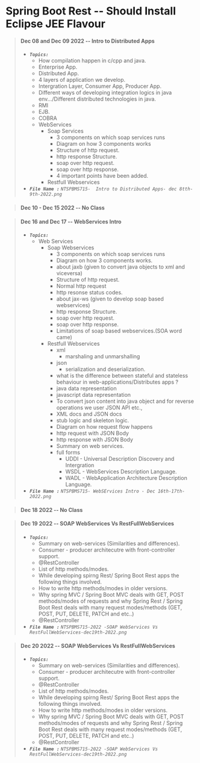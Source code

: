 # Spring Boot Rest -- Should Install Eclipse JEE Flavour

> #### Dec 08 and Dec 09 2022 -- Intro to Distributed Apps
> - <em>**`Topics:`**</em>
>     - How compilation happen in c/cpp and java.
>     - Enterprise App.
>     - Distributed App.
>     - 4 layers of application we develop.
>     - Intergration Layer, Consumer App, Producer App.
>     - Different ways of developing integration logics in java env.../Different distributed technologies in java.
>     - RMI
>     - EJB.
>     - COBRA
>     - WebServices
>         - Soap Services
>             - 3 components on which soap services runs
>             - Diagram on how 3 components works
>             - Structure of http request.
>             - http response Structure.
>             - soap over http request.
>             - soap over http response.
>             - 4 important points have been added.
>         - Restfull Webservices
> - <em>**`File Name :`**</em> *`NTSPBMS715-  Intro to Distributed Apps- dec 8tth-9th-2022.png`*

> #### Dec 10 - Dec 15 2022 -- No Class

> #### Dec 16 and Dec 17 -- WebServices Intro
> - <em>**`Topics:`**</em>
>     - Web Services
>         - Soap Webservices 
>             - 3 components on which soap services runs
>             - Diagram on how 3 components works.
>             - about jaxb (given to convert java objects to xml and viceversa)
>             - Structure of http request.
>             - Normal http request
>             - http resonse status codes.
>             - about jax-ws (given to develop soap based webservices)
>             - http response Structure.
>             - soap over http request.
>             - soap over http response.
>             - Limitations of soap based webservices.(SOA word came)
>         - Restfull Webservices
>             - xml
>                 - marshaling and unmarshalling
>             - json
>                 - serialization and deserialization.
>             - what is the difference between stateful and stateless behaviour in web-applications/Distributes apps ?
>             - java data representation
>             - javascript data representation
>             - To convert json content into java object and for reverse operations we user JSON API etc.,
>             - XML docs and JSON docs
>             - stub logic and skeleton logic.
>             - Diagram on how request flow happens
>             - http request with JSON Body
>             - http response with JSON Body
>             - Summary on web services.
>             - full forms
>                 - UDDI - Universal Description Discovery and Intergration
>                 - WSDL - WebServices Description Language.
>                 - WADL - WebApplication Architecture Description Language. 
> - <em>**`File Name :`**</em> *`NTSPBMS715- WebSErvices Intro - Dec 16th-17th-2022.png`*

> #### Dec 18 2022 -- No Class

> #### Dec 19 2022 -- SOAP WebServices Vs RestFullWebServices
> - <em>**`Topics:`**</em>
>     - Summary on web-services (Similarities and differences).
>     - Consumer - producer architecutre with front-controller support.
>     - @RestController
>     - List of http methods/modes.
>     - While developing spirng Rest/ Spring Boot Rest apps the following things involved.
>     - How to write http methods/modes in older versions.
>     - Why spring MVC / Spring Boot MVC deals with GET, POST methods/modes of requests and why Spring Rest / Spring Boot Rest deals with many request modes/methods (GET, POST, PUT, DELETE, PATCH and etc..)
>     - @RestController
> - <em>**`File Name :`**</em> *`NTSPBMS715-2022 -SOAP WebServices Vs RestFullWebServices-dec19th-2022.png`*

> #### Dec 20 2022 -- SOAP WebServices Vs RestFullWebServices
> - <em>**`Topics:`**</em>
>     - Summary on web-services (Similarities and differences).
>     - Consumer - producer architecutre with front-controller support.
>     - @RestController
>     - List of http methods/modes.
>     - While developing spirng Rest/ Spring Boot Rest apps the following things involved.
>     - How to write http methods/modes in older versions.
>     - Why spring MVC / Spring Boot MVC deals with GET, POST methods/modes of requests and why Spring Rest / Spring Boot Rest deals with many request modes/methods (GET, POST, PUT, DELETE, PATCH and etc..)
>     - @RestController
> - <em>**`File Name :`**</em> *`NTSPBMS715-2022 -SOAP WebServices Vs RestFullWebServices-dec19th-2022.png`*
